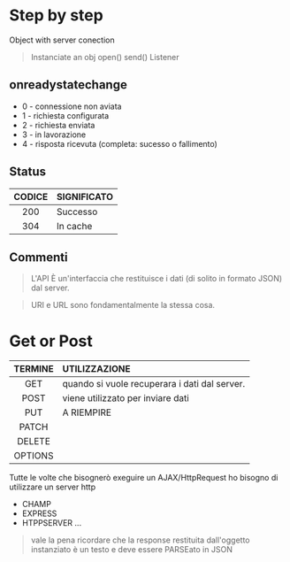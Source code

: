 # Step by step

Object with server conection
> Instanciate an obj
> open()
> send()
> Listener

## onreadystatechange
* 0 - connessione non aviata
* 1 - richiesta configurata
* 2 - richiesta enviata
* 3 - in lavorazione
* 4 - risposta ricevuta (completa: sucesso o fallimento)

## Status
CODICE | SIGNIFICATO
:-----:| :----------
200 | Successo
304 | In cache

## Commenti

> L'API È un'interfaccia che restituisce i dati (di solito in formato JSON) dal server.

> URI e URL sono fondamentalmente la stessa cosa.

# Get or Post
TERMINE | UTILIZZAZIONE
:-----: | :------------
GET | quando si vuole recuperara i dati dal server.
POST | viene utilizzato per inviare dati
PUT | A RIEMPIRE
PATCH | 
DELETE | 
OPTIONS |


Tutte le volte che bisognerò exeguire un AJAX/HttpRequest ho bisogno di utilizzare un server http
 - CHAMP
 - EXPRESS
 - HTPPSERVER ...

> vale la pena ricordare che la response restituita dall'oggetto instanziato è un testo e deve essere PARSEato in JSON